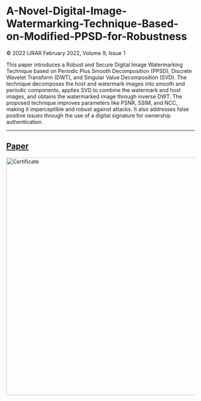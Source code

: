 # A-Novel-Digital-Image-Watermarking-Technique-Based-on-Modified-PPSD-for-Robustness
© 2022 IJRAR February 2022, Volume 9, Issue 1

This paper introduces a Robust and Secure Digital Image Watermarking Technique based on Periodic Plus Smooth Decomposition (PPSD), Discrete Wavelet Transform (DWT), and Singular Value Decomposition (SVD). The technique decomposes the host and watermark images into smooth and periodic components, applies SVD to combine the watermark and host images, and obtains the watermarked image through inverse DWT. The proposed technique improves parameters like PSNR, SSIM, and NCC, making it imperceptible and robust against attacks. It also addresses false positive issues through the use of a digital signature for ownership authentication.

---
[Paper](https://github.com/khushiyadav2022/A-Novel-Digital-Image-Watermarking-Technique-Based-on-Modified-PPSD-for-Robustness/blob/982eb6fbe7e985dd2b4c833bc91dee50df712bf2/IJRAR22A1739.pdf)
---

<img width="635" alt="Certificate" src="https://github.com/khushiyadav2022/A-Novel-Digital-Image-Watermarking-Technique-Based-on-Modified-PPSD-for-Robustness/assets/108923908/6b6873b3-827c-4f94-903d-347e7e2f436a">
